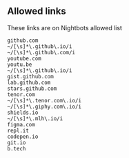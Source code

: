 ## Allowed links

These links are on Nightbots allowed list

```
github.com
~/[\s]*\.github\.io/i
~/[\s]*\.github\.com/i
youtube.com
youtu.be
~/[\s]*\.github\.io/i
gist.github.com
lab.github.com
stars.github.com
tenor.com
~/[\s]*\.tenor.com\.io/i
~/[\s]*\.giphy.com\.io/i
shields.io
~/[\s]*\.mlh\.io/i
figma.com
repl.it
codepen.io
git.io
b.tech
```
